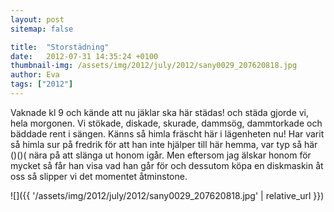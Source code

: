 ```yaml
---
layout: post
sitemap: false

title:  "Storstädning"
date:   2012-07-31 14:35:24 +0100
thumbnail-img: /assets/img/2012/july/2012/sany0029_207620818.jpg
author: Eva
tags: ["2012"]
---
```


Vaknade kl 9 och kände att nu jäklar ska här städas! och städa gjorde vi, hela morgonen. Vi stökade, diskade, skurade, dammsög, dammtorkade och bäddade rent i sängen. Känns så himla fräscht här i lägenheten nu! Har varit så himla sur på fredrik för att han inte hjälper till här hemma, var typ så här ()()( nära på att slänga ut honom igår. Men eftersom jag älskar honom för mycket så får han visa vad han går för och dessutom köpa en diskmaskin åt oss så slipper vi det momentet åtminstone.

![]({{ '/assets/img/2012/july/2012/sany0029_207620818.jpg'  | relative_url }})


